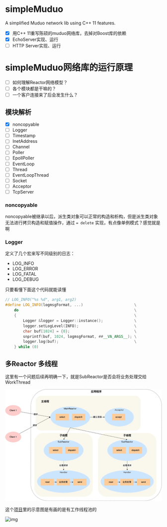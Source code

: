 # simpleMuduo

A simplified Muduo network lib using C++ 11 features.

* [X] 用C++ 11重写陈硕的muduo网络库，去掉对Boost库的依赖
* [X] EchoServer实现、运行
* [ ] HTTP Server实现、运行

# simpleMuduo网络库的运行原理

* [ ] 如何理解Reactor网络模型？
* [ ] 各个模块都是干嘛的？
* [ ] 一个客户连接来了后会发生什么？

## 模块解析

* [X] noncopyable
* [ ] Logger
* [ ] Timestamp
* [ ] InetAddress
* [ ] Channel
* [ ] Poller
* [ ] EpollPoller
* [ ] EventLoop
* [ ] Thread
* [ ] EventLoopThread
* [ ] Socket
* [ ] Acceptor
* [ ] TcpServer

### noncopyable

noncopyable被继承以后，派生类对象可以正常的构造和析构，但是派生类对象无法进行拷贝构造和赋值操作，通过 `= delete` 实现，有点像单例模式？感觉就是啊

### Logger

定义了几个宏来写不同级别的日志：

* LOG_INFO
* LOG_ERROR
* LOG_FATAL
* LOG_DEBUG

只要看懂下面这个代码就能读懂

```C++
// LOG_INFO("%s %d", arg1, arg2)
#define LOG_INFO(logmsgFormat, ...)                       \
    do                                                    \
    {                                                     \
        Logger &logger = Logger::instance();              \
        logger.setLogLevel(INFO);                         \
        char buf[1024] = {0};                             \
        snprintf(buf, 1024, logmsgFormat, ##__VA_ARGS__); \
        logger.log(buf);                                  \
    } while (0)
```

## 多Reactor 多线程

这里有一个问题后续再明确一下，就是SubReactor是否会将业务处理交给WorkThread

![img](image/README/1694440902198.png)

这个[项目](https://github.com/Shangyizhou/A-Tiny-Network-Library)里的示意图是有画的是有工作线程池的

![img](https://camo.githubusercontent.com/43f02acdbd589ba7df40fdd0a7890a47314fc8d08e831f5f22c6f0414d0acd4d/68747470733a2f2f63646e2e6e6c61726b2e636f6d2f79757175652f302f323032322f706e672f32363735323037382f313637303835333133343532382d63383864323766322d313061322d343664332d623330382d3438663736333261326630392e706e673f782d6f73732d70726f636573733d696d616765253246726573697a65253243775f3933372532436c696d69745f30)
